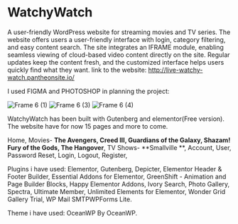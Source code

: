 # WatchyWatch
A user-friendly WordPress website for streaming movies and TV series.
The website offers users a user-friendly interface with login, category filtering, and easy content search. The site integrates an IFRAME module, enabling seamless viewing of cloud-based video content directly on the site. Regular updates keep the content fresh, and the customized interface helps users quickly find what they want.
link to the website: http://live-watchy-watch.pantheonsite.io/


I used FIGMA and PHOTOSHOP in planning the project:


![Frame 6 (1)](https://github.com/OfirZ126/WatchyWatch/assets/138397550/a314512c-d554-42fe-aabb-d821d6c43f89)
![Frame 6 (3)](https://github.com/OfirZ126/WatchyWatch/assets/138397550/984976f6-7d15-4a47-bae0-c83284e73e6b)
![Frame 6 (4)](https://github.com/OfirZ126/WatchyWatch/assets/138397550/5d2f5a2a-be87-456b-9204-d59047f7f8f7)

WatchyWatch has been built with Gutenberg and elementor(Free version).
The website have for now 15 pages and more to come.

Home, 
Movies-
**The Avengers, 
Creed III, 
Guardians of the Galaxy, 
Shazam! Fury of the Gods, 
The Hangover**, 
TV Shows-
**Smallville **, 
Account, 
User, 
Password Reset, 
Login, 
Logout, 
Register, 

Plugins i have used:
Elementor, Gutenberg, Depicter, Elementor Header & Footer Builder, Essential Addons for Elementor, GreenShift - Animation and Page Builder Blocks, Happy Elementor Addons,	Ivory Search, Photo Gallery, Spectra, Ultimate Member, Unlimited Elements for Elementor, Wonder Grid Gallery Trial,	WP Mail SMTPWPForms Lite.

Theme i have used: OceanWP By OceanWP.
